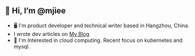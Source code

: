 ## 👋 Hi, I’m @mjiee
- 🖥 I'm product developer and technical writer based in Hangzhou, China.
- I wrote dev articles on <a href="https://mjiee.top" target="_blank">My Blog</a>
- 🧐 I'm Interested in cloud computing. Recent focus on kubernetes and mysql.

<!---
mjiee/mjiee is a ✨ special ✨ repository because its `README.md` (this file) appears on your GitHub profile.
You can click the Preview link to take a look at your changes.
--->
